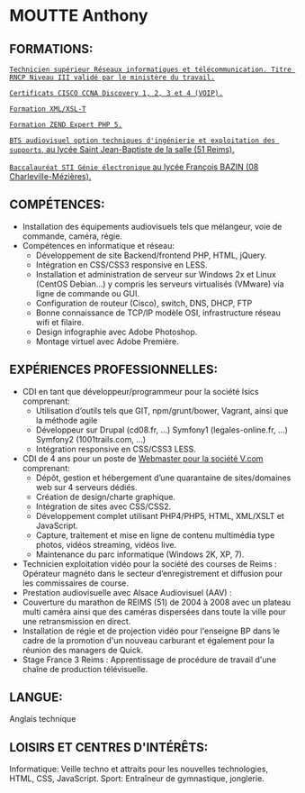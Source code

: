 # MOUTTE Anthony

## FORMATIONS:

[`Technicien supérieur Réseaux informatiques et télécommunication. Titre RNCP Niveau III validé par le ministère du travail.`](formations/05-reseaux-informatique-telecom.md)

[`Certificats CISCO CCNA Discovery 1, 2, 3 et 4 (VOIP).`](formations/05-reseaux-informatique-telecom.md)

[`Formation XML/XSL-T`](formations/04-xsl.md)

[`Formation ZEND Expert PHP 5.`](formations/03-php-expert.md)

[`BTS audiovisuel option techniques d'ingénierie et exploitation des supports`, au lycée Saint Jean-Baptiste de la salle (51 Reims).](formations/02-bts.md)

[`Baccalauréat STI Génie électronique` au lycée François BAZIN (08 Charleville-Mézières).](formations/01-baccalaureat.md)

## COMPÉTENCES:

 - Installation des équipements audiovisuels tels que mélangeur, voie de commande, caméra, régie.
 - Compétences en informatique et réseau:
   - Développement de site Backend/frontend PHP, HTML, jQuery.
   - Intégration en CSS/CSS3 responsive en LESS.
   - Installation et administration de serveur sur Windows 2x et Linux (CentOS Debian...) y compris les serveurs virtualisés (VMware) via ligne de commande ou GUI.
   - Configuration de routeur (Cisco), switch, DNS, DHCP, FTP
   - Bonne connaissance de TCP/IP modèle OSI, infrastructure réseau wifi et filaire.
   - Design infographie avec Adobe Photoshop.
   - Montage virtuel avec Adobe Première.
   
## EXPÉRIENCES PROFESSIONNELLES:

 - CDI en tant que développeur/programmeur pour la société Isics comprenant:
   - Utilisation d’outils tels que GIT, npm/grunt/bower, Vagrant, ainsi que la méthode agile
   - Développeur  sur Drupal (cd08.fr, ...) Symfony1 (legales-online.fr, ...) Symfony2 (1001trails.com, ...)
   - Intégration responsive en CSS/CSS3 LESS.
 - CDI de 4 ans pour un poste de [Webmaster pour la société V.com](experiences/02-v.communications.md) comprenant:
   - Dépôt, gestion et hébergement d’une quarantaine de sites/domaines web sur 4 serveurs dédiés.
   - Création de design/charte graphique.
   - Intégration de sites avec CSS/CSS2.
   - Développement complet utilisant PHP4/PHP5, HTML, XML/XSLT et JavaScript.
   - Capture, traitement et mise en ligne de contenu multimédia type photos, vidéos streaming, vidéos live.
   - Maintenance du parc informatique (Windows 2K, XP, 7).
 - Technicien exploitation vidéo pour la société des courses de Reims : Opérateur magnéto dans le secteur d’enregistrement et diffusion pour les commissaires de course.
 - Prestation audiovisuelle avec Alsace Audiovisuel (AAV) :
 - Couverture du marathon de REIMS (51) de 2004 à 2008 avec un plateau multi caméra ainsi que des caméras dispersées dans toute la ville pour une retransmission en direct.
 - Installation de régie et de projection vidéo pour l'enseigne BP dans le cadre de la promotion d'un nouveau carburant et également pour la réunion des managers de Quick.
 - Stage France 3 Reims : Apprentissage de procédure de travail d'une chaîne de production télévisuelle.

## LANGUE:

Anglais technique

## LOISIRS ET CENTRES D'INTÉRÊTS:

Informatique: Veille techno et attraits pour les nouvelles technologies, HTML, CSS, JavaScript.
Sport: Entraîneur de gymnastique, jonglerie.

